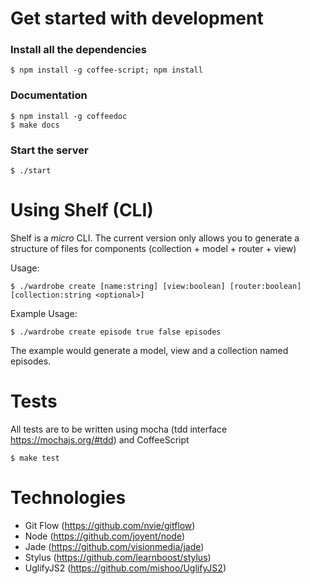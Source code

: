 # Get started with development

### Install all the dependencies
    $ npm install -g coffee-script; npm install

### Documentation
    $ npm install -g coffeedoc
    $ make docs

### Start the server
    $ ./start

# Using Shelf (CLI)

Shelf is a _micro_ CLI. The current version only allows you to generate a structure of files for components (collection + model + router + view)

Usage:
    
    $ ./wardrobe create [name:string] [view:boolean] [router:boolean] [collection:string <optional>]

Example Usage:

    $ ./wardrobe create episode true false episodes

The example would generate a model, view and a collection named episodes.

# Tests
All tests are to be written using mocha (tdd interface https://mochajs.org/#tdd) and CoffeeScript

    $ make test

# Technologies

+ Git Flow (https://github.com/nvie/gitflow)
+ Node (https://github.com/joyent/node)
+ Jade (https://github.com/visionmedia/jade)
+ Stylus (https://github.com/learnboost/stylus)
+ UglifyJS2 (https://github.com/mishoo/UglifyJS2)
